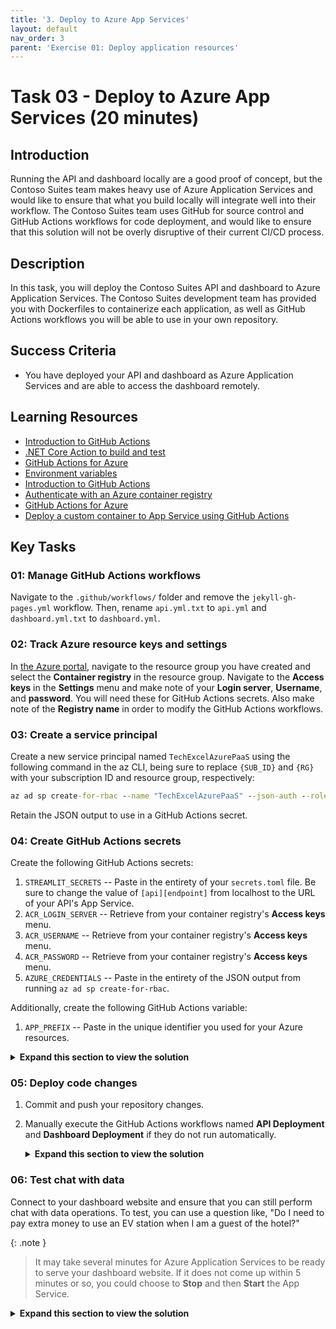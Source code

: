 ```yaml
---
title: '3. Deploy to Azure App Services'
layout: default
nav_order: 3
parent: 'Exercise 01: Deploy application resources'
---
```


# Task 03 - Deploy to Azure App Services (20 minutes)

## Introduction

Running the API and dashboard locally are a good proof of concept, but the Contoso Suites team makes heavy use of Azure Application Services and would like to ensure that what you build locally will integrate well into their workflow. The Contoso Suites team uses GitHub for source control and GitHub Actions workflows for code deployment, and would like to ensure that this solution will not be overly disruptive of their current CI/CD process.

## Description

In this task, you will deploy the Contoso Suites API and dashboard to Azure Application Services. The Contoso Suites development team has provided you with Dockerfiles to containerize each application, as well as GitHub Actions workflows you will be able to use in your own repository.

## Success Criteria

- You have deployed your API and dashboard as Azure Application Services and are able to access the dashboard remotely.

## Learning Resources

- [Introduction to GitHub Actions](https://docs.github.com/en/free-pro-team@latest/actions/learn-github-actions/introduction-to-github-actions)
- [.NET Core Action to build and test](https://github.com/actions/starter-workflows/blob/dacfd0a22a5a696b74a41f0b49c98ff41ef88427/ci/dotnet-core.yml)
- [GitHub Actions for Azure](https://github.com/Azure/actions)
- [Environment variables](https://docs.github.com/en/free-pro-team@latest/actions/reference/workflow-syntax-for-github-actions#env)
- [Introduction to GitHub Actions](https://docs.github.com/en/free-pro-team@latest/actions/learn-github-actions/introduction-to-github-actions)
- [Authenticate with an Azure container registry](https://docs.microsoft.com/azure/container-registry/container-registry-authentication#admin-account)
- [GitHub Actions for Azure](https://github.com/Azure/actions)
- [Deploy a custom container to App Service using GitHub Actions](https://docs.microsoft.com/azure/app-service/deploy-container-github-action?tabs=service-principal#tabpanel_CeZOj-G++Q-3_service-principal)

## Key Tasks

### 01: Manage GitHub Actions workflows

Navigate to the `.github/workflows/` folder and remove the `jekyll-gh-pages.yml` workflow. Then, rename `api.yml.txt` to `api.yml` and `dashboard.yml.txt` to `dashboard.yml`.

### 02: Track Azure resource keys and settings

In [the Azure portal](https://portal.azure.com), navigate to the resource group you have created and select the **Container registry** in the resource group. Navigate to the **Access keys** in the **Settings** menu and make note of your **Login server**, **Username**, and **password**. You will need these for GitHub Actions secrets. Also make note of the **Registry name** in order to modify the GitHub Actions workflows.

### 03: Create a service principal

Create a new service principal named `TechExcelAzurePaaS` using the following command in the az CLI, being sure to replace `{SUB_ID}` and `{RG}` with your subscription ID and resource group, respectively:

```cmd
az ad sp create-for-rbac --name "TechExcelAzurePaaS" --json-auth --role contributor --scopes /subscriptions/{SUB_ID}/resourceGroups/{RG}
```

Retain the JSON output to use in a GitHub Actions secret.

### 04: Create GitHub Actions secrets

Create the following GitHub Actions secrets:

  1. `STREAMLIT_SECRETS` -- Paste in the entirety of your `secrets.toml` file. Be sure to change the value of `[api][endpoint]` from localhost to the URL of your API's App Service.
  2. `ACR_LOGIN_SERVER` -- Retrieve from your container registry's **Access keys** menu.
  3. `ACR_USERNAME` -- Retrieve from your container registry's **Access keys** menu.
  4. `ACR_PASSWORD` -- Retrieve from your container registry's **Access keys** menu.
  5. `AZURE_CREDENTIALS` -- Paste in the entirety of the JSON output from running `az ad sp create-for-rbac`.

Additionally, create the following GitHub Actions variable:

  1. `APP_PREFIX` -- Paste in the unique identifier you used for your Azure resources.

<details markdown="block">
<summary><strong>Expand this section to view the solution</strong></summary>

- To create a GitHub Actions secret, navigate to your forked GitHub repository and select the **Settings** menu. From there, navigate to **Secrets and variables** and select the **Actions** menu. You can then create new repository secrets.

    ![Add a new GitHub Actions repository-level secret.](../../media/Solution/0103_Secrets.png)

    You will need to create a total of five such secrets:

    1. `STREAMLIT_SECRETS` -- Paste in the entirety of your `secrets.toml` file.
    2. `ACR_LOGIN_SERVER` -- Retrieve from your container registry's **Access keys** menu.
    3. `ACR_USERNAME` -- Retrieve from your container registry's **Access keys** menu.
    4. `ACR_PASSWORD` -- Retrieve from your container registry's **Access keys** menu.
    5. `AZURE_CREDENTIALS` -- Paste in the entirety of the JSON output from running `az ad sp create-for-rbac`.

- To create a GitHub Actions variable,  switch from the **Secrets** tab to the **Variables** tab. You can then create new repository variables.

    ![Add a new GitHub Actions repository-level variable.](../../media/Solution/0103_Variables.png)

    You will need to create one variable:

    1. `APP_PREFIX` -- Paste in the unique identifier associated with your Azure resources. This is a 13-character string.

</details>

### 05: Deploy code changes

1. Commit and push your repository changes.
2. Manually execute the GitHub Actions workflows named **API Deployment** and **Dashboard Deployment** if they do not run automatically.

    <details markdown="block">
    <summary><strong>Expand this section to view the solution</strong></summary>

    After committing and pushing your changes to the forked GitHub repository, navigate to the **Actions** menu. You will see two workflows, API Deployment and Dashboard Deployment. Select each in turn and select the **Run workflow** dropdown and choose **Run workflow** against your **main** branch.

    ![Run the API Deployment GitHub Actions workflow.](../../media/Solution/0103_Workflow.png)

    Each deployment may take several minutes to complete.

    </details>

### 06: Test chat with data

Connect to your dashboard website and ensure that you can still perform chat with data operations. To test, you can use a question like, "Do I need to pay extra money to use an EV station when I am a guest of the hotel?"

{: .note }
> It may take several minutes for Azure Application Services to be ready to serve your dashboard website. If it does not come up within 5 minutes or so, you could choose to **Stop** and then **Start** the App Service.

<details markdown="block">
<summary><strong>Expand this section to view the solution</strong></summary>

To find the URL of your dashboard, navigate to your resource group in [the Azure portal](https://portal.azure.com). Then, select the **App service** whose name ends with **-dash**. You can obtain the URL from the **Default domain** entry in the Essentials section.

![Retrieve the URL to the deployed dashboard.](../../media/Solution/0103_DashboardURL.png)

</details>
